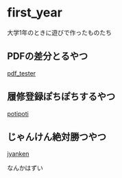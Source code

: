 # first_year
大学1年のときに遊びで作ったものたち

## PDFの差分とるやつ
[pdf_tester](pdf_tester/)

## 履修登録ぽちぽちするやつ
[potipoti](potipoti/)

## じゃんけん絶対勝つやつ
[jyanken](jyanken/)

なんかはずい
